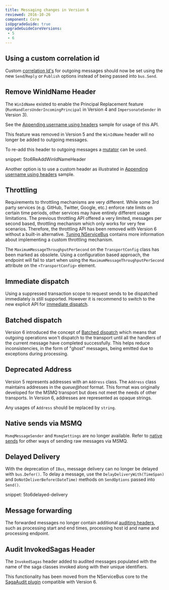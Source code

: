 ```yaml
---
title: Messaging changes in Version 6
reviewed: 2016-10-26
component: Core
isUpgradeGuide: true
upgradeGuideCoreVersions:
 - 5
 - 6
---
```



## Using a custom correlation id

Custom [correlation Id's](/nservicebus/messaging/headers.md#messaging-interaction-headers-nservicebus-correlationid) for outgoing messages should now be set using the new `Send`/`Reply` or `Publish` options instead of being passed into `bus.Send`.


## Remove WinIdName Header

The `WinIdName` existed to enable the Principal Replacement feature (`RunHandlersUnderIncomingPrincipal` in Version 4 and `ImpersonateSender` in Version 3).

See the [Appending username using headers](/samples/username-header/) sample for usage of this API.

This feature was removed in Version 5 and the `WinIdName` header will no longer be added to outgoing messages.

To re-add this header to outgoing messages a [mutator](/nservicebus/pipeline/message-mutators.md) can be used.

snippet: 5to6ReAddWinIdNameHeader

Another option is to use a custom header as illustrated in [Appending username using headers](/samples/username-header/) sample.


## Throttling

Requirements to throttling mechanisms are very different. While some 3rd party services (e.g. GitHub, Twitter, Google, etc.) enforce rate limits on certain time periods, other services may have entirely different usage limitations. The previous throttling API offered a very limited, messages per second based, throttling mechanism which only works for very few scenarios. Therefore, the throttling API has been removed with Version 6 without a built-in alternative. [Tuning NServiceBus](/nservicebus/operations/tuning.md) contains more information about implementing a custom throttling mechanism.

The `MaximumMessageThroughputPerSecond` on the `TransportConfig` class has been marked as obsolete. Using a configuration based approach, the endpoint will fail to start when using the `MaximumMessageThroughputPerSecond` attribute on the `<TransportConfig>` element.


## Immediate dispatch

Using a suppressed transaction scope to request sends to be dispatched immediately is still supported. However it is recommend to switch to the new explicit API for [immediate dispatch](/nservicebus/messaging/send-a-message.md#dispatching-a-message-immediately).


## Batched dispatch

Version 6 introduced the concept of [Batched dispatch](/nservicebus/messaging/batched-dispatch.md) which means that outgoing operations won't dispatch to the transport until all the handlers of the current message have completed successfully. This helps reduce inconsistencies, in the form of "ghost" messages, being emitted due to exceptions during processing.


## Deprecated Address

Version 5 represents addresses with an `Address` class. The `Address` class maintains addresses in the *queue@host* format. This format was originally developed for the MSMQ transport but does not meet the needs of other transports. In Version 6, addresses are represented as opaque strings.

Any usages of `Address` should be replaced by `string`.


## Native sends via MSMQ

`MsmqMessageSender` and `MsmqSettings` are no longer available. Refer to [native sends](/nservicebus/msmq/operations-scripting.md#native-send) for other ways of sending raw messages via MSMQ.


## Delayed Delivery

With the deprecation of `IBus`, message delivery can no longer be delayed with `bus.Defer()`. To delay a message, use the `DelayDeliveryWith(TimeSpan)` and `DoNotDeliverBefore(DateTime)` methods on `SendOptions` passed into `Send()`.

snippet: 5to6delayed-delivery


## Message forwarding

The forwarded messages no longer contain additional [auditing headers](/nservicebus/operations/auditing.md#message-headers), such as processing start and end times, processing host id and name and processing endpoint.


## Audit InvokedSagas Header

The `InvokedSagas` header added to audited messages populated with the name of the saga classes invoked along with their unique identifiers.

This functionality has been moved from the NServiceBus core to the [SagaAudit plugin](/servicecontrol/plugins/saga-audit.md) compatible with Version 6.